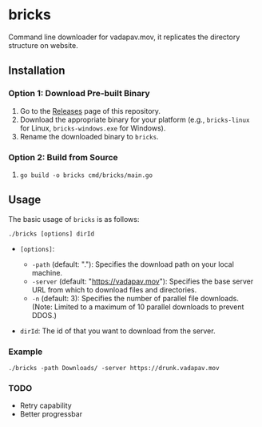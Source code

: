# bricks

Command line downloader for vadapav.mov, it replicates the directory structure on website.

## Installation
### Option 1: Download Pre-built Binary
1. Go to the [Releases](https://github.com/vadapavmov/bricks/releases) page of this repository.
2. Download the appropriate binary for your platform (e.g., `bricks-linux` for Linux, `bricks-windows.exe` for Windows).
3. Rename the downloaded binary to `bricks`.

### Option 2: Build from Source
1. `go build -o bricks cmd/bricks/main.go`

## Usage
The basic usage of `bricks` is as follows:
```shell
./bricks [options] dirId
```
- `[options]`:
    - `-path` (default: "."): Specifies the download path on your local machine.
    - `-server` (default: "https://vadapav.mov"): Specifies the base server URL from which to download files and directories.
    - `-n` (default: 3): Specifies the number of parallel file downloads. (Note: Limited to a maximum of 10 parallel downloads to prevent DDOS.)

- `dirId`: The id of that you want to download from the server.

### Example
`./bricks -path Downloads/ -server https://drunk.vadapav.mov`

### TODO
- Retry capability 
- Better progressbar